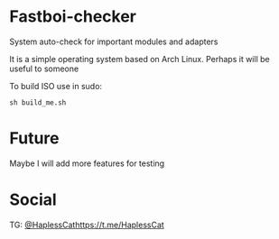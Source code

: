 # Fastboi-checker
System auto-check for important modules and adapters

It is a simple operating system based on Arch Linux.
Perhaps it will be useful to someone

To build ISO use in sudo:

<a name="player_lookup_example"></a>
```shell script
sh build_me.sh
```

# Future

Maybe I will add more features for testing

# Social

TG: [@HaplessCat](https://t.me/HaplessCat)https://t.me/HaplessCat
